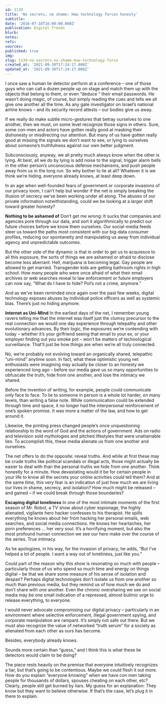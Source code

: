 ```yaml
---
id: 1139
title: 'No secrets, no shame: How technology forces honesty'
subtitle: 
date: '2016-07-18T16:00:00.000Z'
publication: Digital Trends
blurb: 
notes: 
refs: 
sources: 
published: true
img: 
slug: 1139-no-secrets-no-shame-how-technology-force
created_at: '2021-09-30T17:24:17.000Z'
updated_at: '2021-09-30T17:24:17.000Z'
---
```

I once saw a human lie detector perform at a conference – one of those guys who can call a dozen people up on stage and match them up with the objects that belong to them, or even “deduce ” their email passwords. He wasn’t doing magic, of course, but simply reading the cues and tells we all give one another all the time. As any gate investigator on Israel’s national airline knows – and its security record attests – our bodies give us away.

If we really do make subtle micro-gestures that betray ourselves to one another, then we must, on some level recognize those signs in others. Sure, some con-men and actors have gotten really good at masking their dishonesty or misdirecting our attention. But many of us have gotten really good at missing the signals we don’t want to see, or lying to ourselves about someone’s truthfulness against our own better judgment.

Subconsciously, anyway, we all pretty much always know when the other is lying. At best, all we do by lying is add noise to the signal, trigger alarm bells in the other person’s unconscious defense mechanisms, and push people away from us in the long run. So why bother to lie at all? Whatever it is we think we’re hiding, everyone already knows, at least deep down.

In an age when well-founded fears of government or corporate invasions of our privacy loom, I can’t help but wonder if the net is simply breaking the illusion of secrecy we’ve been working under all along. The abuses of our private information notwithstanding, could we be looking at a larger shift toward greater honesty?

**Nothing to be ashamed of**
Don’t get me wrong: It sucks that companies and agencies pore through our data, and sort it algorithmically to predict our future choices before we know them ourselves. Our social-media feeds steer us toward the paths most consistent with our big-data consumer profiles, reducing our spontaneity and manipulating us away from individual agency and unpredictable outcomes.

But the other side of the dynamic is that in order to get us to acquiesce to all this exposure, the sorts of things we are ashamed or afraid to disclose become less aberrant. Hell, marijuana is becoming legal. Gay people are allowed to get married. Transgender kids are getting bathroom rights in high school. How many people who were once afraid of what their email archives or web searches reveal to law enforcement or future employers can now say, “What do I have to hide? Pot’s not a crime, anymore.”

And as we’ve been reminded once again over the past few weeks, digital technology exposes abuses by individual police officers as well as systemic bias. There’s just no hiding anymore.

**Internet as Uni-Mind**
In the earliest days of the net, I remember young ravers telling me that the internet was itself just the clumsy precursor to the real connection we would one day experience through telepathy and other evolutionary advances. By their logic, the exposures we’re contending with today – whether it’s your girlfriend seeing that email to your ex, or your employer finding out you smoke pot – won’t be matters of technological surveillance. That’ll just be how things are when we’re all truly connected.

No, we’re probably not evolving toward an organically shared, telepathic “uni-mind” anytime soon. In fact, what these optimistic young net enthusiasts were imagining may actually be closer to an honesty we experienced long ago – before our media gave us so many opportunities to obfuscate the truth, hide from one another, and lose the intimacy we shared.

Before the invention of writing, for example, people could communicate only face to face. To lie to someone in person is a whole lot harder, on many levels, than writing a false note. While communication could be extended through time and space, it no longer had the interpersonal reinforcement of one’s spoken promise. It was more a matter of the law, and how to get around it.

Likewise, the printing press changed people’s once unquestioning relationship to the word of God and the actions of government. Ads on radio and television sold mythologies and pitched lifestyles that were unattainable lies. To accomplish this, these media alienate us from one another and ourselves.

The net offers to do the opposite: reveal truths. And while at first these may be crude truths like political scandals or illegal acts, those might actually be easier to deal with than the personal truths we hide from one another. Think honestly for a minute. How devastating would it be for certain people in your life to know all the secrets your online activities could tell them? And at the same time, this very fear is an indication of just how much we are living our lives in shame, secrecy, and isolation? How much might be released – and gained – if we could break through those boundaries?

**Escaping digital loneliness**
In one of the most intimate moments of the first season of Mr. Robot, a TV show about cyber espionage, the highly alienated, vigilante hero hacker confesses to his therapist. He spills everything he knows about her from hacking her personal emails, web searches, and social media connections. He knows her heartaches, her porn preferences … her very soul. It’s a horrifying moment, but also the most profound human connection we see our hero make over the course of the series. True intimacy.

As he apologizes, in his way, for the invasion of privacy, he adds, “But I’ve helped a lot of people. I want a way out of loneliness, just like you.”

Could part of the reason why this show is resonating so much with people – particularly those of us who spend so much time and energy on things digital – be that we share some measure of his sense of isolation and despair? Perhaps digital technologies don’t isolate us from one another so much than previous media, but they remind us of how much we do and don’t share with one another. Even the chronic oversharing we see on social media may be one small indication of a repressed, almost bulimic urge to release everything, to everyone.

I would never advocate compromising our digital privacy – particularly in an environment where selective enforcement, illegal government spying, and corporate manipulation are rampant. It’s simply not safe out there. But we must also recognize the value of networked “truth serum” for a society as alienated from each other as ours has become.

Besides, everybody already knows.

Sounds more certain than “guess,” and I think this is what these lie detectors would claim to be doing?

The piece rests heavily on the premise that everyone intuitively recognizes a liar, but that’s going to be contentious. Maybe we could flesh it out more. How do you explain “everyone knowing” when we have con men taking people for thousands of dollars, spouses cheating on each other, etc? Clearly, people still get burned by liars. My guess for an explanation: They know but they want to believe otherwise. If that’s the case, let’s plug it in there to explain.


